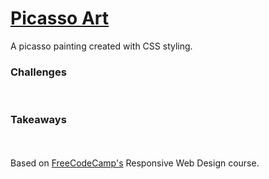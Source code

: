 <h1><a href="https://zacharyjpeter.github.io/FCC-Picasso">Picasso Art</a></h1>
A picasso painting created with CSS styling.
<br>
<h3>Challenges</h3>
<br>
<h3>Takeaways</h3>
<br>
<br>
Based on <a href="https://www.freecodecamp.org">FreeCodeCamp's</a> Responsive Web Design course.
